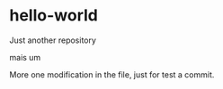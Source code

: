 # hello-world
Just another repository

mais um

More one modification in the file, just for test a commit.
